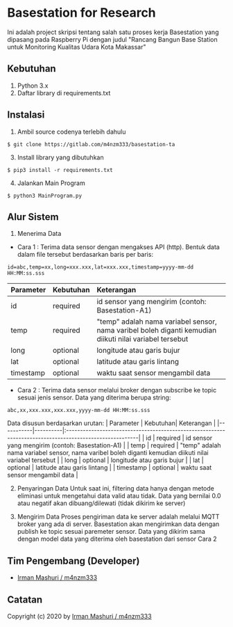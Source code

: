 # Basestation for Research

Ini adalah project skripsi tentang salah satu proses kerja Basestation yang dipasang pada Raspberry Pi dengan judul "Rancang Bangun Base Station untuk Monitoring Kualitas Udara Kota Makassar"

## Kebutuhan

1. Python 3.x
2. Daftar library di requirements.txt

## Instalasi

1. Ambil source codenya terlebih dahulu
```
$ git clone https://gitlab.com/m4nzm333/basestation-ta
```
3. Install library yang dibutuhkan
```
$ pip3 install -r requirements.txt
```
4. Jalankan Main Program
```
$ python3 MainProgram.py
```
## Alur Sistem

1. Menerima Data

* Cara 1 : Terima data sensor dengan mengakses API (http). Bentuk data dalam file tersebut berdasarkan baris per baris:
```
id=abc,temp=xx,long=xxx.xxx,lat=xxx.xxx,timestamp=yyyy-mm-dd HH:MM:ss.sss
```
| Parameter | Kebutuhan|      Keterangan                                                                                         |
|-----------|----------|:--------------------------------------------------------------------------------------------------------|
| id        | required | id sensor yang mengirim (contoh: Basestation-A1)                                                        |
| temp      | required | "temp" adalah nama variabel sensor, nama varibel boleh diganti kemudian diikuti nilai variabel tersebut |
| long      | optional | longitude atau garis bujur                                                                              |
| lat       | optional | latitude atau garis lintang                                                                             |
| timestamp | optional | waktu saat sensor mengambil data                                                                        |

* Cara 2 : Terima data sensor melalui broker dengan subscribe ke topic sesuai jenis sensor. Data yang diterima berupa string:
```
abc,xx,xxx.xxx,xxx.xxx,yyyy-mm-dd HH:MM:ss.sss
```
Data disusun berdasarkan urutan:
| Parameter | Kebutuhan|      Keterangan                                                                                         |
|-----------|----------|:--------------------------------------------------------------------------------------------------------|
| id        | required | id sensor yang mengirim (contoh: Basestation-A1)                                                        |
| temp      | required | "temp" adalah nama variabel sensor, nama varibel boleh diganti kemudian diikuti nilai variabel tersebut |
| long      | optional | longitude atau garis bujur                                                                              |
| lat       | optional | latitude atau garis lintang                                                                             |
| timestamp | optional | waktu saat sensor mengambil data                                                                        |

2. Penyaringan Data
Untuk saat ini, filtering data hanya dengan metode eliminasi untuk mengetahui data valid atau tidak. Data yang bernilai 0.0 atau negatif akan dibuang/dilewati (tidak dikirim ke server)

2. Mengirim Data
Proses pengiriman data ke server adalah melalui MQTT broker yang ada di server. Basestation akan mengirimkan data dengan publish ke topic sesuai paremeter sensor. Data yang dikirim sama dengan model data yang diterima oleh basestation dari sensor Cara 2

## Tim Pengembang (Developer)

* [Irman Mashuri / m4nzm333](https://gitlab.com/m4nzm333)

## Catatan
Copyright (c) 2020 by [Irman Mashuri / m4nzm333](https://gitlab.com/m4nzm333)
